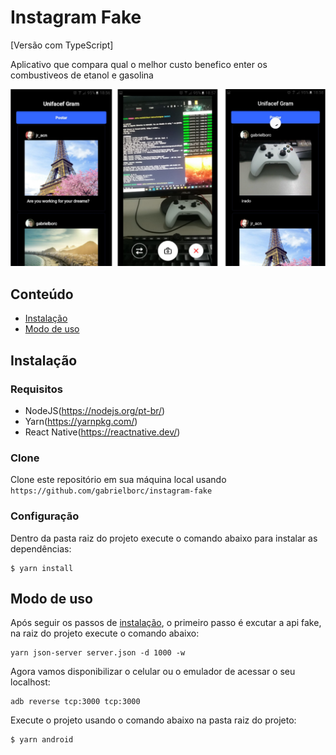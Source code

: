 # Instagram Fake
[Versão com TypeScript]

Aplicativo que compara qual o melhor custo benefico enter os combustiveos de etanol e gasolina

![screenshot-app](./assets/screenshot.png)

## Conteúdo

- [Instalação](#instalação)
- [Modo de uso](#modo-de-uso)

## Instalação

### Requisitos

- NodeJS(https://nodejs.org/pt-br/)
- Yarn(https://yarnpkg.com/)
- React Native(https://reactnative.dev/)

### Clone

Clone este repositório em sua máquina local usando `https://github.com/gabrielborc/instagram-fake`

### Configuração

Dentro da pasta raiz do projeto execute o comando abaixo para instalar as dependências:

```
$ yarn install
```

## Modo de uso

Após seguir os passos de [instalação](#instalação), o primeiro passo é excutar a api fake, na raiz do projeto execute o comando abaixo:

```
yarn json-server server.json -d 1000 -w
```

Agora vamos disponibilizar o celular ou o emulador de acessar o seu localhost:

```
adb reverse tcp:3000 tcp:3000
```

Execute o projeto usando o comando abaixo na pasta raiz do projeto:

```
$ yarn android
```